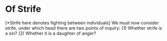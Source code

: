 # Of Strife

[*Strife here denotes fighting between individuals]  We must now consider strife, under which head there are two points of inquiry:
(1) Whether strife is a sin?
(2) Whether it is a daughter of anger?